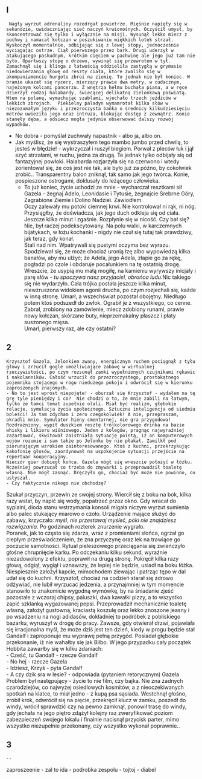 ## I

```
 Nagły wyrzut adrenaliny rozedrgał powietrze. Mięśnie napięły się w sekundzie, uwidaczniając sieć naczyń krwionośnych. Oczyścił umysł, by skoncentrować się tylko i wyłącznie na misji. Wysunął lekko miecz z pochwy i namacał kołczan w poszukiwaniu miękkich lotek strzał. Wyskoczył momentalnie, odbijając się z lewej stopy, jednocześnie wyciągając ostrze. Ciął pierwszego przez bark. Drugi uderzył w atakującego paskudnym, krótkim cięciem w pachwinę ale jego już tam nie było. Oparłwszy stopę o drzewo, wywinął się przewrotem w tył. Zamachnął się i klinga z łatwością oddzieliła zastygłą w grymasie niedowierzania głowę od reszty ciała, które zwaliło się w akompaniamencie hurgotu zbroi na ziemię. To jednak nie był koniec. W bramie ukazał się rycerz, mierzący prawie dwa metry, w cudacznym, najeżonym kolcami pancerzu. Z wnętrza hełmu buchała piana, a w ręce dzierżył rodzaj halabardy, świecącej delikatną zielonkawą poświatą. Wtem na polanę, wymachując szablami, wjechało trzech jeźdźców w lekkich zbrojach.  Piekielny paladyn wymamrotał kilka słów w niezozumałym języku i przezroczysta bańka o średnicy kilkudziesięciu metrów uwieziła jego oraz intruza, blokując dostęp z zewnątrz. Konie stanęły dęba, a odsiecz mogła jedynie obserwować dalszy rozwój wypadków.
```
*   No dobra - pomyślał zuchwały napastnik - albo ja, albo on.
*   Jak myślisz, że się wystraszyłem tego mambo jumbo przed chwilą, to jesteś w błędzie! - wykrzyczał i ruszył biegiem. Porwał z pleców łuk i jął szyć strzałami, w ruchu, jedna za drugą. Te jednak tylko odbijały się od fantazyjnej powłoki. Halabarda rozjarzyła się na czerwono i wtedy zorientował się, że coś jest nie tak, ale było już za późno, by cokolwiek zrobić.. Transparentny balon zniknął, tak samo jak jego twórca. Konie, pospieszone ostrogami, dokłusały do leżącego człowieka.
    *   To już koniec, życie uchodzi ze mnie - wycharczał resztkami sił Gazela - żegnaj Adelo, Leonidasie i Tytusie, żegnajcie Srebrne Góry, Zagrabione Ziemie i Dolino Nadziei. Zawiodłem.  
        Oczy zalewały mu potoki ciemnej krwi. Nie kontrolował ni rąk, ni nóg. Przysiągłby, że doświadcza, jak jego duch odkleja się od ciała. Jeszcze kilka minut i zgaśnie. Rozpłynie się w nicość. Czy bał się? Nie, był raczej podekscytowany. Na polu walki, w karczemnych bijatykach, w łożu kochanki - nigdy nie czuł się tutaj tak prawdziwy, jak teraz, gdy konał.  
        Stali nad nim. Wpatrywali się pustymi oczyma bez wyrazu. Spodziewał się, że może chociaż uronią łzę albo wypowiedzą kilka banałów, aby mu ulżyć; że Adela, jego Adela, złapie go za rękę, pogładzi po czole i obdaruje pocałunkiem na tę ostatnią drogę. Wreszcie, że usypią mu małą mogiłę, na kamieniu wyrywszy inicjały i parę słów - *tu spoczywa nasz przyjaciel, obrońca ludu*.Nic takiego się nie wydarzyło. Cała trójka postała jeszcze kilka minut, niewzruszona widokiem agonii drucha, po czym rozjechali się, każde w inną stronę. Umarł, a wszechświat pozostał obojętny. Niedługo potem ktoś podszedł do zwłok. Ograbił je z wszystkiego, co cenne. Zabrał, zrobiony na zamówienie, miecz zdobiony runami, prawie nowy kołczan, skórzane buty, nieprzemakalny płaszcz i płaty suszonego mięsa.  
        Umarł, pierwszy raz, ale czy ostatni?

## 2

```
Krzysztof Gazela, Jelonkiem zwany, energicznym ruchem pociągnął z tyłu głowy i zrzucił gogle umożliwiające zabawę w wirtualnej rzeczywistości, po czym rozsunął zamki wypełnionych czujnikami rękawic i nakolanników. Całość wrzucił do przezroczystego, prostokątnego pojemnika stojącego w rogu niedużego pokoju i odwrócił się w kierunku zaproszonych znajomych.
- No to jest wprost niepojęte! - oburzał się Krzysztof - wydałem na tę grę tyle pieniędzy i co?  Nie chodzi o to, że mnie zabili na łatwym, tylko że tamci temat zupełnie olali. Miał być realizm, głębokie relacje, symulacja życia społecznego. Sztuczna inteligencja od siedmiu boleści! Ja tam zdycham i zero czegokolwiek! A nie, przepraszam, okradli mnie. Symulator hieny cmentarnej, nie gra przygodowa!
Rozdrażniony, wypił duszkiem resztę trójkolorowego drinka na bazie whisky i likieru wiśniowego. Jeden z kolegów, pragnąc najwyraźniej zażartować, skwitował zaistniałą sytuację pointą, iż on komputerowych wojów rozumie i sam także po Jelonku by nie płakał. Zamilkł pod piorunującym wzrokiem zainteresowanego. Ktoś z kuchni, przekrzykując kakofonię głosów, zaordynował na uspokojenie sytuacji przejście na repertuar kooperacyjny. 
Wieczór gier dobiegł końca. Gazela mógł się wreszcie położyć w łóżku. Wcześniej powrzucał co trzeba do zmywarki i przeprowadził toaletę własną. Nie mógł zasnąć. Dręczyło go, chociaż być może nie powinno, co usłyszał. 
- Czy faktycznie nikogo nie obchodzę? 
```
Szukał przyczyn, przewin ze swojej strony. Wiercił się z boku na bok, kilka razy wstał, by napić się wody, popatrzeć przez okno. Gdy wracał do sypialni, dioda stanu wstrzymania konsoli migała niczym wyrzut sumienia albo palec stukający miarowo o czoło. Urządzenie mające służyć do zabawy, krzyczało: *myśl, nie przestawaj myśleć, póki nie znajdziesz rozwiązania*. Po godzinach rozterek znurzenie wygrało.  
Poranek, jak to często się zdarza, wraz z promieniami słońca, ogrzał go ciepłym przeświadczeniem, że zna przyczynę oraz lek na trawiące go poczucie samotności. Rytuał pieleszowego przeciągania się zwieńczyło głośne chrupnięcie karku. Po odczekaniu kilku sekund, wyraźnie niezadowolony z efektu, poprawił na drugą stronę. Pokręcił kilka razy głową, odgiął, wygiął i uznawszy, że lepiej nie będzie, usiadł na boku łóżka. Niespiesznie założył kapcie, mimochodem ziewając i patrząc tępo w dal udał się do kuchni. Krzysztof, chociaż na codzień starał się zdrowo odżywiać, nie lubił wyrzucać jedzenia, a przynajmniej w tym momencie stanowiło to znakomicie wygodną wymówkę, by na śniadanie zjeść pozostałe z wczoraj chipsy, paluszki, dwa kawałki pizzy, a to wszystko zapić szklanką wygazowanej pepsi. Przeprowadził mechanicznie toaletę własną, założył gustowną, kraciastą koszulę oraz lekko znoszone jeasny i po wsadzeniu na nogi adidasów, dokładniej to podróbek z pobliskiego bazarku, wyruszył w drogę do pracy. Zawsze, gdy otwierał drzwi, pojawiała się irracjonalna myśl, że może dziś jest ten dzień, kiedy w progu będzie stał Gandalf i zaproponuje mu wyprawę pełną przygód. Posiadał głębokie przekonanie, iż nie wahałby się jak Bilbo. W jego przypadku cały początek Hobbita zawarłby się w kilku zdaniach:  
\- Cześć, tu Gandalf - rzecze Gandalf  
\- No hej - rzecze Gazela  
\- Idziesz, Krzyś - pyta Gandalf  
\- A czy dzik sra w lesie? - odpowiada (pytaniem retorycznym) Gazela  
Problem był następujący - życie to nie film, czy bajka. Nie zna żadnych czarodziejów, co najwyżej osiedlowych kosmitów, a z nieoczekiwanych spotkań na klatce, to miał jedno - z kupą psa sąsiada. Westchnął głośno, zrobił krok, odwrócił się na pięcie, przekręcił klucz w zamku, poszedł do windy, wrócił sprawdzić czy na pewno zamknął, ponowił trasę do windy, gdy jechała na jego piętro zdążył kolejny raz zweryfikować poziom zabezpieczeń swojego lokalu i finalnie nacisnął przycisk parter, mimo wszystko niezupełnie przekonany, czy wszystko wykonał poprawnie..

## 3

```
-- 
```
zaproszeenie - zal to ida - podrobka zespolu - tojtoj - diabel


